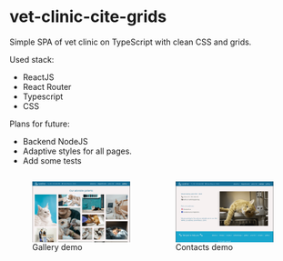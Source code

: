 # vet-clinic-cite-grids

Simple SPA of vet clinic on TypeScript with clean CSS and grids.

Used stack: 
 - ReactJS
 - React Router
 - Typescript
 - CSS

Plans for future: 
  - Backend NodeJS
  - Adaptive styles for all pages.
  - Add some tests


<div style="display:flex; justify-content:space-around;">
  <figure style="display: flex; flex-direction: column;">
    <img src="vet-clinic\public\images\gallery.png" width = 400 style="display: inline-block;"/>
    <div>Gallery demo</div>
  </figure>
  <figure style="display: flex; flex-direction: column;">
    <img src="vet-clinic\public\images\contacts.png" title="Contacts demo" width = 400 style="display: inline-block;"/>
    <div>Contacts demo</div>
  </figure>
</div>


